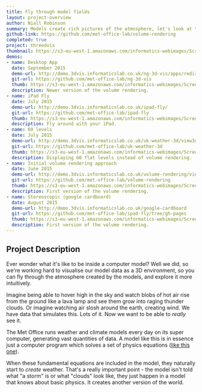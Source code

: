 ```yaml
---
title: Fly through model fields
layout: project-overview
author: Niall Robinson
summary: Models create rich pictures of the atmosphere, let's look at them in detail.
github-link: https://github.com/met-office-lab/volume-rendering
completed: true
project: threedvis
thumbnail: https://s3-eu-west-1.amazonaws.com/informatics-webimages/Screen+Shot+2015-05-11+at+15.00.00.png
demos:
- name: Desktop App
  date: September 2015
  demo-url: http://demo.3dvis.informaticslab.co.uk/ng-3d-vis/apps/redirect/
  git-url: https://github.com/met-office-lab/ng-3d-vis
  thumb: https://s3-eu-west-1.amazonaws.com/informatics-webimages/Screen+Shot+2015-09-30+at+11.44.41.png
  description: Newer version of the volume rendering.
- name: iPad Fly
  date: July 2015
  demo-url: http://demo.3dvis.informaticslab.co.uk/ipad-fly/
  git-url: https://github.com/met-office-lab/ipad-fly
  thumb: https://s3-eu-west-1.amazonaws.com/informatics-webimages/Screen+Shot+2015-09-30+at+11.53.23.png
  description: Fly around with your iPad.
- name: 60 levels
  date: July 2015
  demo-url: http://demo.3dvis.informaticslab.co.uk/uk-weather-3d/view3d/
  git-url: https://github.com/met-office-lab/uk-weather-3d
  thumb: https://s3-eu-west-1.amazonaws.com/informatics-webimages/Screen+Shot+2015-09-30+at+11.55.09.png
  description: Displaying 60 flat levels instead of volume rendering.
- name: Initial volume rendering approach
  date: June 2015
  demo-url: http://demo.3dvis.informaticslab.co.uk/volume-rendering/viewer.html
  git-url: https://github.com/met-office-lab/volume-rendering
  thumb: https://s3-eu-west-1.amazonaws.com/informatics-webimages/Screen+Shot+2015-09-30+at+11.55.57.png
  description: First version of the volume rendering.
- name: Stereoscopic (google cardboard)
  date: August 2015
  demo-url: http://demo.3dvis.informaticslab.co.uk/google-cardboard
  git-url: https://github.com/met-office-lab/ipad-fly/tree/gh-pages
  thumb: https://s3-eu-west-1.amazonaws.com/informatics-webimages/Screen+Shot+2015-11-30+at+15.49.36.png
  description: First version of the volume rendering.
---
```


## Project Description
<!-- ![Just a normal day at the lab](http://2.bp.blogspot.com/_GY9imUnSKCw/TRKtpqELS5I/AAAAAAAABp4/TMohzh9_Pm8/s1600/recognizer.jpg)
 -->
Ever wonder what it's like to be inside a computer model? Well we did, so we're working hard to visualise our model data as a 3D environment, so you can fly through the atmosphere created by the models, and explore it more intuitively.

Imagine being able to hover high in the sky and watch blobs of hot air rise from the ground like a lava lamp and see them grow into raging thunder clouds. Or imagine watching air slosh around the earth, creating wind. We have data that simulates this. Lots of it. Now we want to be able to *really* see it.

The Met Office runs weather and climate models every day on its super computer, generating vast quantities of data. A model like this is in essence just a computer program which solves a set of physics equations ([like this one](http://en.wikipedia.org/wiki/Navier%E2%80%93Stokes_equations)).

When these fundamental equations are included in the model, they naturally start to *create* weather. That's a really important point - the model isn't told what "a storm" is or what "clouds" look like, they just happen in a model that knows about basic physics. It creates another version of the world.
